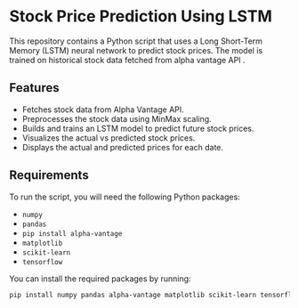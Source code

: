 # Stock Price Prediction Using LSTM

This repository contains a Python script that uses a Long Short-Term Memory (LSTM) neural network to predict stock prices. The model is trained on historical stock data fetched from alpha vantage API .

## Features

- Fetches stock data from Alpha Vantage API.
- Preprocesses the stock data using MinMax scaling.
- Builds and trains an LSTM model to predict future stock prices.
- Visualizes the actual vs predicted stock prices.
- Displays the actual and predicted prices for each date.

## Requirements

To run the script, you will need the following Python packages:

- `numpy`
- `pandas`
- `pip install alpha-vantage`
- `matplotlib`
- `scikit-learn`
- `tensorflow`

You can install the required packages by running:

```bash
pip install numpy pandas alpha-vantage matplotlib scikit-learn tensorflow




